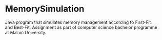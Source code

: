 # MemorySimulation
Java program that simulates memory management according to First-Fit and Best-Fit. Assignment as part of computer science bachelor programme at Malmö University.
